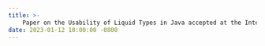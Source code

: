 ```yaml
---
title: >-
    Paper on the Usability of Liquid Types in Java accepted at the International Conference in Software Engineering (ICSE).
date: 2023-01-12 10:00:00 -0800
---
```

